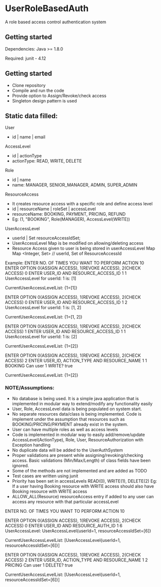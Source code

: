 # UserRoleBasedAuth
A role based access control authentication system

## Getting started

Dependencies:
Java >= 1.8.0

Required:
junit - 4.12

## Getting started
- Clone repository
- Compile and run the code
- Provide option to Assign/Revoke/check access
- Singleton design pattern is used

## Static data filled:
User
- id | name | email

AccessLevel
- id | actionType
- actionType: READ, WRITE, DELETE

Role
- id | name
- name: MANAGER, SENIOR_MANAGER, ADMIN, SUPER_ADMIN

ResourceAccess
- It creates resource access with a specific role and define access level
- id | resourceName | roleSet | accessLevel
- resourceName: BOOKING, PAYMENT, PRICING, REFUND
- Eg: (1, "BOOKING", Role(MANAGER), AccessLevel(WRITE))

UserAccessLevel
- userId | Set<Integer> resourceAccessIdSet;
- UserAccessLevel Map is be modified on allowing/deleting access
- Resource Access given to user is being stored in userAccessLevel Map
Map <Integer, Set<Integer>> // userId, Set of ResourceAccessId

Example:
ENTER NO. OF TIMES YOU WANT TO PERFORM ACTION
10
ENTER OPTION 0(ASSIGN ACCESS), 1(REVOKE ACCESS), 2(CHECK ACCESS)
0
ENTER USER_ID AND RESOURCE_ACCESS_ID
1 1
UserAccessLevel for userId: 1 is: [1]

CurrentUserAccessLevelList: {1=[1]}

ENTER OPTION 0(ASSIGN ACCESS), 1(REVOKE ACCESS), 2(CHECK ACCESS)
0
ENTER USER_ID AND RESOURCE_ACCESS_ID
1 2
UserAccessLevel for userId: 1 is: [1, 2]

CurrentUserAccessLevelList: {1=[1, 2]}

ENTER OPTION 0(ASSIGN ACCESS), 1(REVOKE ACCESS), 2(CHECK ACCESS)
1
ENTER USER_ID AND RESOURCE_ACCESS_ID
1 1
UserAccessLevel for userId: 1 is: [2]

CurrentUserAccessLevelList: {1=[2]}

ENTER OPTION 0(ASSIGN ACCESS), 1(REVOKE ACCESS), 2(CHECK ACCESS)
2
ENTER USER_ID, ACTION_TYPE AND RESOURCE_NAME
1 1
BOOKING
Can user 1 WRITE? true

CurrentUserAccessLevelList: {1=[2]}

### NOTE/Assumptions:
- No database is being used. It is a simple java application that is implemented in modular way to extend/modify any functionality easily
- User, Role, AccessLevel data is being populated on system start.
- No separate resources data/class is being implemented. Code is implement under the assumption that resources such as BOOKING/PRICING/PAYMENT already exist in the system. 
- User can have multiple roles as well as access levels
- Code is implemented in modular way to easily add/remove/update AccessLevel(ActionType), Role, User, ResourceAuthorization with Exception handling
- No duplicate data will be added to the UserAuthSystem
- Proper validations are present while assigning/revoking/checking access. Basic validations (Min/Max/Length) of class fields have been ignored.
- Some of the methods are not implemented and are added as TODO
- Test cases are written using junit
- Priority has been set in accessLevels
READ(0),
WRITE(1),
DELETE(2)
Eg: If a user having Booking resource with WRITE access should also have Booking resource with WRITE access
- ALLOW_ALL(Resource) resourceAccess entry if added to any user can access any resource with that particular accessLevel

ENTER NO. OF TIMES YOU WANT TO PERFORM ACTION
10

ENTER OPTION 0(ASSIGN ACCESS), 1(REVOKE ACCESS), 2(CHECK ACCESS)
0
ENTER USER_ID AND RESOURCE_AUTH_ID
1 6
UserAccessLevel: UserAccessLevel{userId=1, resourceAccessIdSet=[6]}

CurrentUserAccessLevelList: [UserAccessLevel{userId=1, resourceAccessIdSet=[6]}]

ENTER OPTION 0(ASSIGN ACCESS), 1(REVOKE ACCESS), 2(CHECK ACCESS)
2
ENTER USER_ID, ACTION_TYPE AND RESOURCE_NAME
1 2
PRICING
Can user 1 DELETE? true

CurrentUserAccessLevelList: [UserAccessLevel{userId=1, resourceAccessIdSet=[6]}]
